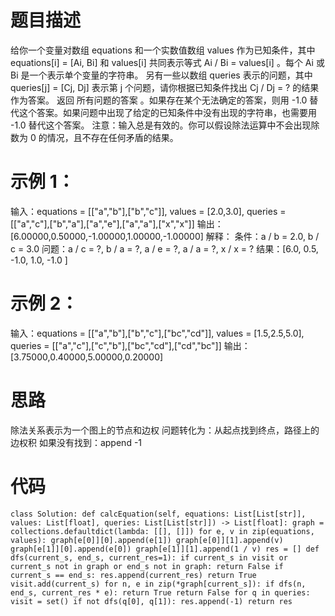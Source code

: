 # 题目描述
  给你一个变量对数组 equations 和一个实数值数组 values 作为已知条件，其中 equations[i] = [Ai, Bi] 和 values[i] 共同表示等式 Ai / Bi = values[i] 。每个 Ai 或 Bi 是一个表示单个变量的字符串。
  另有一些以数组 queries 表示的问题，其中 queries[j] = [Cj, Dj] 表示第 j 个问题，请你根据已知条件找出 Cj / Dj = ? 的结果作为答案。
  返回 所有问题的答案 。如果存在某个无法确定的答案，则用 -1.0 替代这个答案。如果问题中出现了给定的已知条件中没有出现的字符串，也需要用 -1.0 替代这个答案。
  注意：输入总是有效的。你可以假设除法运算中不会出现除数为 0 的情况，且不存在任何矛盾的结果。
  
# 示例 1：
  输入：equations = [["a","b"],["b","c"]], values = [2.0,3.0], queries = [["a","c"],["b","a"],["a","e"],["a","a"],["x","x"]]
  输出：[6.00000,0.50000,-1.00000,1.00000,-1.00000]
  解释：
  条件：a / b = 2.0, b / c = 3.0
  问题：a / c = ?, b / a = ?, a / e = ?, a / a = ?, x / x = ?
  结果：[6.0, 0.5, -1.0, 1.0, -1.0 ]

# 示例 2：
  输入：equations = [["a","b"],["b","c"],["bc","cd"]], values = [1.5,2.5,5.0], queries = [["a","c"],["c","b"],["bc","cd"],["cd","bc"]]
  输出：[3.75000,0.40000,5.00000,0.20000]


# 思路
  除法关系表示为一个图上的节点和边权
  问题转化为：从起点找到终点，路径上的边权积
  如果没有找到：append -1 

# 代码
`
class Solution:
    def calcEquation(self, equations: List[List[str]], values: List[float], queries: List[List[str]]) -> List[float]:
        graph = collections.defaultdict(lambda: [[], []])
        for e, v in zip(equations, values):
            graph[e[0]][0].append(e[1])
            graph[e[0]][1].append(v)
            graph[e[1]][0].append(e[0])
            graph[e[1]][1].append(1 / v)
        res = []
        def dfs(current_s, end_s, current_res=1):
            if current_s in visit or current_s not in graph or end_s not in graph:
                return False
            if current_s == end_s:
                res.append(current_res)
                return True
            visit.add(current_s)
            for n, e in zip(*graph[current_s]):
                if dfs(n, end_s, current_res * e):
                    return True
            return False
        for q in queries:
            visit = set()
            if not dfs(q[0], q[1]):
                res.append(-1)
        return res
`

